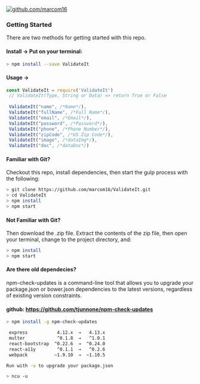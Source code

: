 [![github.com/marcom16](https://avatars2.githubusercontent.com/u/25273655?v=4&s=120)](https://github.com/marcom16/)

### Getting Started

There are two methods for getting started with this repo.

#### Install -> Put on your terminal:
```sh
> npm install --save ValidateIt
```

#### Usage -> 
```js
const ValidateIt = require('ValidateIt')
 // ValidateIt(Type, String or Data) => return True or False
 
 ValidateIt("name", /*Name*/),
 ValidateIt("fullName", /*Full Name*/),
 ValidateIt("email", /*Email*/),
 ValidateIt("password", /*Password*/),
 ValidateIt("phone", /*Phone Number*/),
 ValidateIt("zipCode", /*US Zip Code*/),
 ValidateIt("image", /*dataImg*/),
 ValidateIt("doc", /*dataDoc*/)
```


#### Familiar with Git?
Checkout this repo, install dependencies, then start the gulp process with the following:

```sh
> git clone https://github.com/marcom16/ValidateIt.git
> cd ValidateIt
> npm install
> npm start
```

#### Not Familiar with Git?
Then download the .zip file.  Extract the contents of the zip file, then open your terminal, change to the project directory, and:

```sh
> npm install
> npm start
```

#### Are there old dependecies?
npm-check-updates is a command-line tool that allows you to upgrade your package.json or bower.json dependencies to the latest versions, regardless of existing version constraints. 
#### github: https://github.com/tjunnone/npm-check-updates

```sh
> npm install -g npm-check-updates

 express           4.12.x  →   4.13.x
 multer            ^0.1.8  →   ^1.0.1
 react-bootstrap  ^0.22.6  →  ^0.24.0
 react-a11y        ^0.1.1  →   ^0.2.6
 webpack          ~1.9.10  →  ~1.10.5

Run with -u to upgrade your package.json

> ncu -u
```
